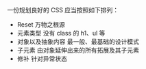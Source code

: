 一份规划良好的 CSS 应当按照如下排列：

* Reset 万物之根源
* 元素类型 没有 class 的 h1、ul 等
* 对象以及抽象内容 最一般、最基础的设计模式
* 子元素 由对象延伸出来的所有拓展及其子元素
* 修补 针对异常状态